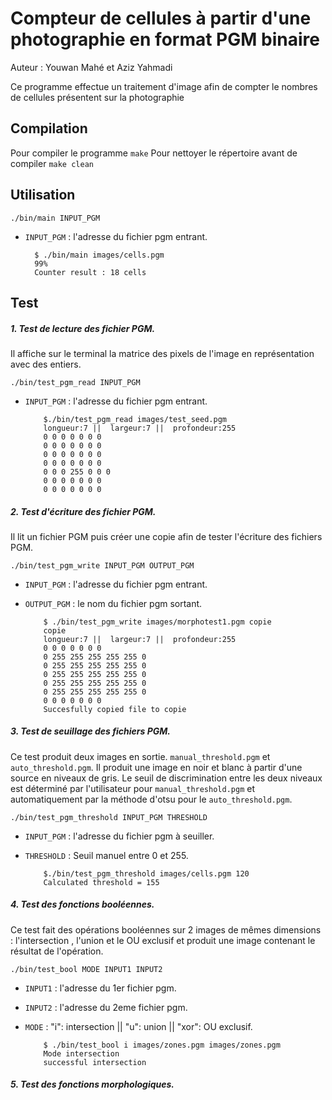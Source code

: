 # Compteur de cellules à partir d'une photographie en format PGM binaire

Auteur : Youwan Mahé et Aziz Yahmadi

Ce programme effectue un traitement d'image afin de compter le nombres de cellules présentent sur la photographie

## Compilation

Pour compiler le programme
`make`
Pour nettoyer le répertoire avant de compiler
`make clean`
## Utilisation

`./bin/main INPUT_PGM`

- `INPUT_PGM` : l'adresse du fichier pgm entrant.

        $ ./bin/main images/cells.pgm
        99%
        Counter result : 18 cells
## Test
##### 1. Test de lecture des fichier PGM.
Il affiche sur le terminal la matrice des pixels de l'image en représentation avec des entiers.

  `./bin/test_pgm_read INPUT_PGM`

  - `INPUT_PGM` : l'adresse du fichier pgm entrant.

            $./bin/test_pgm_read images/test_seed.pgm
            longueur:7 ||  largeur:7 ||  profondeur:255
            0 0 0 0 0 0 0
            0 0 0 0 0 0 0
            0 0 0 0 0 0 0
            0 0 0 0 0 0 0
            0 0 0 255 0 0 0
            0 0 0 0 0 0 0
            0 0 0 0 0 0 0

##### 2. Test d'écriture des fichier PGM.
Il lit un fichier PGM puis créer une copie afin de tester l'écriture des fichiers PGM.

  `./bin/test_pgm_write INPUT_PGM OUTPUT_PGM`

  - `INPUT_PGM` : l'adresse du fichier pgm entrant.
  - `OUTPUT_PGM` : le nom du fichier pgm sortant.

            $ ./bin/test_pgm_write images/morphotest1.pgm copie
            copie
            longueur:7 ||  largeur:7 ||  profondeur:255
            0 0 0 0 0 0 0
            0 255 255 255 255 255 0
            0 255 255 255 255 255 0
            0 255 255 255 255 255 0
            0 255 255 255 255 255 0
            0 255 255 255 255 255 0
            0 0 0 0 0 0 0
            Succesfully copied file to copie

##### 3. Test de seuillage des fichiers PGM.
Ce test produit deux images en sortie. `manual_threshold.pgm` et `auto_threshold.pgm`. Il produit une image en noir et blanc à partir d'une source en niveaux de gris. Le seuil de discrimination entre les deux niveaux est déterminé par l'utilisateur pour `manual_threshold.pgm` et automatiquement par la méthode d'otsu pour le `auto_threshold.pgm`.

  `./bin/test_pgm_threshold INPUT_PGM THRESHOLD`

  - `INPUT_PGM` : l'adresse du fichier pgm à seuiller.
  - `THRESHOLD` : Seuil manuel entre 0 et 255.

            $./bin/test_pgm_threshold images/cells.pgm 120
            Calculated threshold = 155

##### 4. Test des fonctions booléennes.
Ce test fait des opérations booléennes sur 2 images de mêmes dimensions : l'intersection , l'union et le OU exclusif et produit une image contenant le résultat de l'opération.

  `./bin/test_bool MODE INPUT1 INPUT2`

  - `INPUT1` : l'adresse du 1er fichier pgm.
  - `INPUT2` : l'adresse du 2eme fichier pgm.
  - `MODE` : "i": intersection || "u": union || "xor": OU exclusif.

            $ ./bin/test_bool i images/zones.pgm images/zones.pgm
            Mode intersection
            successful intersection

##### 5. Test des fonctions morphologiques.

